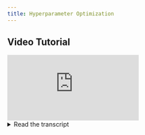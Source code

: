 ```yaml
---
title: Hyperparameter Optimization
---
```



## Video Tutorial

<div style={{position: 'relative', overflow: 'hidden', width: '100%', paddingTop: '56.25%' }} >
<iframe style={{position: 'absolute', top: '0', left: '0', bottom: '0', right: '0', width: '100%', height: '100%'}} 
        src="https://www.youtube.com/embed/dLkP7y4USFg" 
        title="YouTube video player" 
        frameborder="0" 
        allow="accelerometer; autoplay; clipboard-write; encrypted-media; gyroscope; picture-in-picture; fullscreen" 
        allowfullscreen>
</iframe>
</div>

<details className="cml-expansion-panel info">
<summary className="cml-expansion-panel-summary">Read the transcript</summary>
<div className="cml-expansion-panel-content">
Hello and welcome to ClearML, in this video we’ll take a look at one cool way of using the agent other than rerunning a task remotely: hyperparameter optimization.

By now, we know that ClearML can easily capture our hyperparameters and scalars as part of the experiment tracking. We also know we can clone any task and change its hyperparameters so they’ll be injected into the original code at runtime. In the last video, we learnt how to make a remote machine execute this task automatically by using the agent. 

Soooo…. Can we just clone a task like a 100 times, inject different hyperparameters in every clone, run the clones x_distributed_x on 10 agents and then sort the results based on a specific scalar?

Yeah, yeah we can, it's called hyperparameter optimization. And we can do all of this automatically too, no way you were going to clone and edit those 100 tasks yourself right?

If you don’t know what Hyperparameter Optimization is yet, you can find a link to our blog post on the topic in the description below. But in its most basic form, hyperparameter optimization tries to optimize a certain output by changing a set of inputs. 

Let’s say we’ve been working on this model here and we were tracking our experiments with it anyway. We can see we have some hyperparameters to work with in the hyperparameters tab of the webUI. They are logged by using the task.connect function in our code. These are our inputs. We also have a scaler called validation epoch_accuracy, that we want to get as high as possible. This is our output. We could also select to minimize the epoch_loss for example, that is something you can decide yourself.

For a simple optimizer like RandomSearch, we will simply run a bunch of random combinations of hyperparameters and sort the tasks based on the value of the output scalar. So the best performing task will be on top. But more complex optimizers like Optuna use bayesian optimization, which actually looks at this scalar to see how it just changes and tries to predict the best possible next set of hyperparameters to try out. So it’s not just a shot in the dark, pretty neat right?

We are using a training script as our task in our example here, but the optimizer doesn’t actually care what’s in our task, it just wants inputs and outputs. So you can optimize basically anything you want.

The only thing we have to do to start optimizing this model is to write a small python file detailing what exactly we want our optimizer to do.

When you’re a ClearML pro user, you can just start the optimizer straight from the UI, but more on that later.

First of all, everything in ClearML is a task, the optimizer itself is one too, so we let the server know that, by using the task_type argument.

Next, we choose a task we want to optimize. We can either get our tasks ID from the webUI by pressing this button next to the task we want, or we can grab the ID with a single line of code given the task's name and project.

Next, we choose which task we want to optimize by providing its ID.

Now the optimizer needs it’s inputs and outputs. For the inputs, we can tell it to choose a parameter either from a discrete list of options, or within certain boundaries. The name of the hyperparameter consists of the section it’s reported to, followed by a slash and then its name.

For the outputs, we tell the optimizer what the scalar is that we want to optimize. You can find the necessary information in your original task, under scalars. The metric title is the title of the plot, the metric series is the trace and the sign is whether we want to minimize or maximise this scalar.

There are many more parameters that you can tune, but if you want to go deeper, check out our other HPO blogpost on the website and in the description.

That’s it! With just a few lines of code, we can optimize a task. If we take a look now at the experiment list, we can see that both our optimizer task and our different clones are showing up here. Each clone is using the same code as the original task, but with different hyperparameters injected.

And that’s really cool! Instead of inserting the HPO process in our original code, like you would do with most optimization libraries, we’ve now put it on top of it instead. So we can keep our code completely separate from the optimization process. Which, again, means we can optimize anything we want.

The more advanced optimizers like Optuna and BOHB will use early stopping to not waste time on bad parameter runs, so expect some of these tasks to be aborted, that’s normal.

We can now follow the progress of our optimization process by looking at the optimizer task under the plots section. Here we can see several interesting things happening.

Every point in this graph is a task, or a single run of your code using a specific hyperparameter configuration. It will give you a quick glimpse into how all tasks are performing.

The next graph is a really cool one, designed to give you some intuition on what parameters ranges are good and which parameters have the most impact on the final outcome. For example here we can clearly see that the adam optimizer is much better for our task than the sgd optimizer.

Then we have the table, which is a sorted list of all tasks with their objective value, parameter combinations and current status.

As we saw earlier, if you’re a ClearML pro user, you can even launch your optimizer straight from the UI, no optimizer script required and you get a nicer overview dashboard included. This means you can optimize your tasks literally in a minute.

Next to that, we have a graph that tells us the most recent and maximum values of our objective scalar. If everything is going as planned these should steadily climb up.

And don’t forget about autoscaling! You can run it for free using code of course, but with clearml pro you can set it up in the UI as well. Which means that, starting from scratch, you can have an autoscaling cluster of cloud VMs running hyperparameter optimization on your experiment tasks in just a few minutes.

How cool is that? In the next video, we’ll take a look at another example of automation goodness: pipelines. In the meantime, why not try and optimize one of your existing models for free at app.clear.ml and don’t forget to join our slack channel, if you need any help.
</div>
</details>
